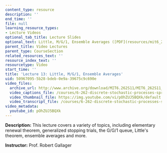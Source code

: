 ```yaml
---
content_type: resource
description: ''
end_time: ''
file: null
learning_resource_types:
- Lecture Videos
optional_tab_title: Lecture Slides
optional_text: Little, M/G/1, Ensemble Averages ([PDF](resources/mit6_262s11_lec13))
parent_title: Video Lectures
parent_type: CourseSection
related_resources_text: ''
resource_index_text: ''
resourcetype: Video
start_time: ''
title: 'Lecture 13: Little, M/G/1, Ensemble Averages'
uid: 50967095-5b28-bdeb-0e9a-39675c9c690e
video_files:
  archive_url: http://www.archive.org/download/MIT6.262S11/MIT6_262S11_lec13_300k.mp4
  video_captions_file: /courses/6-262-discrete-stochastic-processes-spring-2011/d7af29f60a0652bfbfc9dc8f09ec3c69_pOhZUJ5BQXk.vtt
  video_thumbnail_file: https://img.youtube.com/vi/pOhZUJ5BQXk/default.jpg
  video_transcript_file: /courses/6-262-discrete-stochastic-processes-spring-2011/a7bf41d8764f2d0fd7fc0810f823ec2c_pOhZUJ5BQXk.pdf
video_metadata:
  youtube_id: pOhZUJ5BQXk
---
```


**Description:** This lecture covers a variety of topics, including elementary renewal theorem, generalized stopping trials, the G/G/1 queue, Little's theorem, ensemble averages and more.

**Instructor:** Prof. Robert Gallager